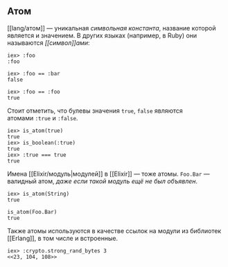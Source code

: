 ## Атом

[[lang/атом]] — уникальная *символьная константа*, название которой является и значением. В других языках (например, в Ruby) они называются *[[символ]]ами*:

```
iex> :foo
:foo

iex> :foo == :bar
false

iex> :foo == :foo 
true
```

Стоит отметить, что булевы значения `true`, `false` являются атомами `:true` и `:false`.

```
iex> is_atom(true)
true
iex> is_boolean(:true)
true
iex> :true === true
true
```

Имена [[Elixir/модуль|модулей]] в [[Elixir]] — тоже атомы.
`Foo.Bar` — валидный атом, *даже если такой модуль ещё не был объявлен*.

```
iex> is_atom(String)
true

is_atom(Foo.Bar)
true
```

Также атомы используются в качестве ссылок на модули из библиотек [[Erlang]], в том числе и встроенные.

```
iex> :crypto.strong_rand_bytes 3
<<23, 104, 108>>
```
